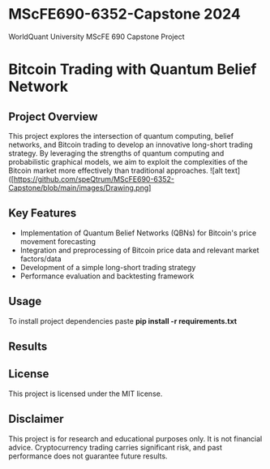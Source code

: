 # MScFE690-6352-Capstone 2024
WorldQuant University MScFE 690 Capstone Project 
# Bitcoin Trading with Quantum Belief Network

## Project Overview

This project explores the intersection of quantum computing, belief networks, and Bitcoin trading to develop an innovative long-short trading strategy. By leveraging the strengths of quantum computing and probabilistic graphical models, we aim to exploit the complexities of the Bitcoin market more effectively than traditional approaches.
![alt text]([https://github.com/speQtrum/MScFE690-6352-Capstone/blob/main/images/Drawing.png]

## Key Features

- Implementation of Quantum Belief Networks (QBNs) for Bitcoin's price movement forecasting
- Integration and preprocessing of Bitcoin price data and relevant market factors/data
- Development of a simple long-short trading strategy
- Performance evaluation and backtesting framework


## Usage
To install project dependencies paste **pip install -r requirements.txt**


## Results


## License

This project is licensed under the MIT license.

## Disclaimer

This project is for research and educational purposes only. It is not financial advice. Cryptocurrency trading carries significant risk, and past performance does not guarantee future results.
